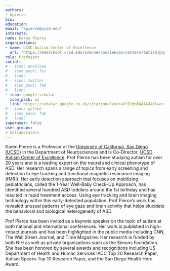 ```yaml
---
authors:
- kpierce
bio: 
education:
email: "kpierce@ucsd.edu"
interests:
name: Karen Pierce
organizations:
- name: UCSD Autism Center of Excellence
  url: "https://medschool.ucsd.edu/som/neurosciences/centers/autism/pages/default.aspx"
role: Professor
social:
# - icon: envelope
#   icon_pack: fas
#   link:
# - icon: twitter
#   icon_pack: fab
#   link: 
- icon: google-scholar
  icon_pack: ai
  link: https://scholar.google.co.uk/citations?user=VtZzBoEAAAAJ&hl=en
# - icon: github
#   icon_pack: fab
#   link: 
superuser: false
user_groups:
- Collaborators
---
```


Karen Pierce is a Professor at the [University of California, San Diego (UCSD)](https://www.ucsd.edu) in the Department of Neurosciences and is Co-Director, [UCSD Autism Center of Excellence](https://medschool.ucsd.edu/som/neurosciences/centers/autism/pages/default.aspx). Prof Pierce has been studying autism for over 20 years and is a leading expert on the neural and clinical phenotype of ASD. Her research spans a range of topics from early screening and detection to eye tracking and functional magnetic resonance imaging (fMRI). Her early detection approach that focuses on mobilizing pediatricians, called the 1-Year Well-Baby Check-Up Approach, has identified several hundred ASD toddlers around the 1st birthday and has resulted in rapid treatment access. Using eye tracking and brain imaging technology within this early-detected population, Prof Pierce’s work has revealed unusual patterns of eye gaze and brain activity that helps elucidate the behavioral and biological heterogeneity of ASD.  

Prof Pierce has been invited as a keynote speaker on the topic of autism at both national and international conferences. Her work is published in high-impact journals and has been highlighted in the public media including CNN, The Wall Street Journal, and Time Magazine. Her research is funded by both NIH as well as private organizations such as the Simons Foundation.  
She has been honored by several awards and recognitions including US Department of Health and Human Services IACC Top 20 Research Paper, Autism Speaks Top 10 Research Paper, and the San Diego Health Hero Award.
